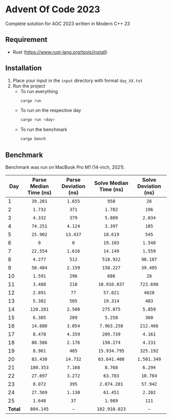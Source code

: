 # Advent Of Code 2023

Complete solution for AOC 2023 written in Modern C++ 23

## Requirement
* Rust (https://www.rust-lang.org/tools/install)

## Installation
1. Place your input in the `input` directory with format `day_XX.txt`
1. Run the project
    * To run everything 
        ```bash
        cargo run
        ```
    * To run on the respective day 
        ```bash
        cargo run <day>
        ```
    * To run the benchmark
        ```bash
        cargo bench
        ```

## Benchmark
Benchmark was run on MacBook Pro M1 (14-inch, 2021).

| Day | Parse Median Time (ns) | Parse Deviation (ns) | Solve Median Time (ns) | Solve Deviation (ns) |
| --- | :-: | :-: | :-: | :-: |
| 1 | `39.201` | `1.655` | `958` | `26` |
| 2 | `1.732` | `371` | `1.782` | `196` |
| 3 | `4.332` | `379` | `5.809` | `2.034` |
| 4 | `74.251` | `4.124` | `3.397` | `185` |
| 5 | `25.902` | `13.437` | `10.619` | `545` |
| 6 | `0` | `0` | `19.103` | `1.548` |
| 7 | `22.554` | `1.616` | `14.149` | `1.559` |
| 8 | `4.277` | `512` | `518.922` | `98.187` |
| 9 | `50.484` | `2.159` | `158.227` | `39.405` |
| 10 | `1.591` | `296` | `686` | `28` |
| 11 | `3.488` | `218` | `10.910.037` | `723.698` |
| 12 | `2.891` | `77` | `57.021` | `4028` |
| 13 | `5.382` | `505` | `19.314` | `483` |
| 14 | `120.281` | `2.500` | `275.075` | `5.859` |
| 15 | `6.305` | `289` | `5.258` | `360` |
| 16 | `14.680` | `3.054` | `7.963.258` | `212.466` |
| 17 | `8.478` | `4.359` | `209.739` | `4.161` |
| 18 | `80.586` | `2.176` | `150.274` | `4.231` |
| 19 | `8.961` | `405` | `15.934.795` | `325.192` |
| 20 | `83.430` | `14.732` | `63.641.408` | `1.501.349` |
| 21 | `180.353` | `7.168` | `8.768` | `6.294` |
| 22 | `27.697` | `3.272` | `63.783` | `10.764` |
| 23 | `8.072` | `395` | `2.874.201` | `57.942` |
| 24 | `27.569` | `1.130` | `61.451` | `2.202` |
| 25 | `1.648` | `37` | `1.989` | `111` |
| **Total** | `804.145` | - | `102.910.023` | - |
